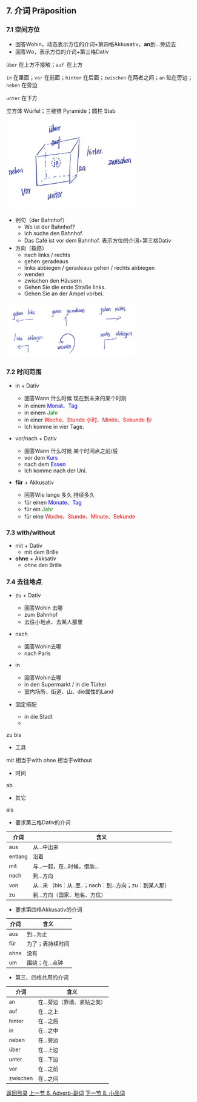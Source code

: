 ## 7. 介词 Präposition

### 7.1 空间方位

* 回答Wohin，动态表示方位的介词+第四格Akkusativ，**an**到...旁边去
* 回答Wo，表示方位的介词+第三格Dativ

`über` 在上方不接触；`auf `在上方

`in` 在里面；`vor` 在前面；`hinter` 在后面；`zwischen` 在两者之间；`an` 贴在旁边；`neben` 在旁边

`unter` 在下方

立方体 Würfel；三棱锥 Pyramide；圆柱 Stab

<img src="../pictures/方位.jpeg" alt="IMG_37A059B32C57-1" style="zoom:33%;" />

* 例句（der Bahnhof）
  * Wo ist der Bahnhof?
  * Ich suche den Bahnhof.
  * Das Café ist vor dem Bahnhof. 表示方位的介词+第三格Dativ
* 方向（指路）
  * nach links / rechts
  * gehen geradeaus
  * links abbiegen / geradeaus gehen / rechts abbiegen
  * wenden
  * zwischen den Häusern
  * Gehen Sie die erste Straße links.
  * Gehen Sie an der Ampel vorbei.

<img src="../pictures/指路.jpeg" alt="指路" style="zoom:33%;" />

### 7.2 时间范围

* in + Dativ
  * 回答Wann 什么时候 现在到未来的某个时刻
  * in einem <font color=blue>Monat、Tag</font>
  * in einem <font color=green>Jahr</font>
  * in einer <font color=red>Woche、Stunde 小时、Minite、Sekunde 秒</font>
  * Ich komme in vier Tage.
* vor/nach + Dativ
  * 回答Wann 什么时候 某个时间点之前/后
  * vor dem <font color=blue>Kurs</font>
  * nach dem <font color=blue>Essen</font>
  * Ich komme nach der Uni.

* **für** + Akkusativ
  * 回答Wie lange 多久 持续多久
  * für einen <font color=blue>Monate、Tag</font>
  * für ein <font color=green>Jahr</font>
  * für eine <font color=red>Woche、Stunde、Minute、Sekunde</font>


### 7.3 with/without

* mit + Dativ
  * mit dem Brille
* **ohne** + Akksativ
  * ohne den Brille

### 7.4 去往地点

* zu + Dativ

  * 回答Wohin 去哪
  * zum Bahnhof
  * 去往小地点、去某人那里

* nach

  * 回答Wohin去哪
  * nach Paris

* in

  * 回答Wohin去哪
  * in den Supermarkt / in die Türkei
  * 室内场所、街道、山、die属性的Land

* 固定搭配

  * in die Stadt
  * 

  

zu bis 

* 工具

mit 相当于with ohne 相当于without

* 时间

ab

* 其它

als

* 要求第三格Dativ的介词

| 介词    | 含义                                                     |
| ------- | -------------------------------------------------------- |
| aus     | 从...中出来                                              |
| entlang | 沿着                                                     |
| mit     | 与...一起，在...时候，借助...                            |
| nach    | 到...方向                                                |
| von     | 从...来 （bis：从..至..；nach：到...方向；zu：到某人那） |
| zu      | 到...方向（国家、地名、方位）                            |

* 要求第四格Akkusativ的介词

| 介词 | 含义             |
| ---- | ---------------- |
| aus  | 到...为止        |
| für  | 为了；表持续时间 |
| ohne | 没有             |
| um   | 围绕；在...点钟  |

* 第三、四格共用的介词

| 介词     | 含义                        |
| -------- | --------------------------- |
| an       | 在...旁边（靠墙、紧贴之类） |
| auf      | 在...之上                   |
| hinter   | 在...之后                   |
| in       | 在...之中                   |
| neben    | 在...旁边                   |
| über     | 在...上边                   |
| unter    | 在...下边                   |
| vor      | 在...之前                   |
| zwischen | 在...之间                   |



[返回目录](../README.md) [上一节 6. Adverb-副词](6-Adverb-副词.md) [下一节 8. 小品词](8-小品词.md)
